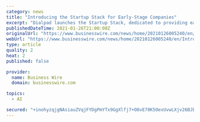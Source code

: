 ```yaml
---
category: news
title: "Introducing the Startup Stack for Early-Stage Companies"
excerpt: "Dialpad launches the Startup Stack, dedicated to providing early-stage companies with free and discounted products to help build their business."
publishedDateTime: 2021-01-26T21:00:00Z
originalUrl: "https://www.businesswire.com/news/home/20210126005240/en/Introducing-the-Startup-Stack-for-Early-Stage-Companies"
webUrl: "https://www.businesswire.com/news/home/20210126005240/en/Introducing-the-Startup-Stack-for-Early-Stage-Companies"
type: article
quality: 2
heat: 2
published: false

provider:
  name: Business Wire
  domain: businesswire.com

topics:
  - AI

secured: "+inohyzqjgNAsiauZVqjFYDgPmYTx9GgXlfj7+O8vE70K5OexUvwLXjv26BJbX0dLLYWBjnDOiBZ0az+2Qt7xdqfUQBvGFHcMrtB8uKo3k4JEgdBIeaUYMytMpA4+F159pnXVH1bjxc6wNH3cp8VebZKYFkDz7COdfW9V7fWLvxhbEUd7P4fRCYTR3U8n7PsX6ICzopuQZ18UBtlK1zQFZXCZ3X+b/eApvxBAS+ZZ0nAePQlTGat5frD361seNCiMSr6TYe+VGN9ZzMCuWu6SkTfgcDZ0CtR136/Ir85Glzwk5id9mcAoHS9WjNTBBN8Rt9p7CD6bVmPVNQ9LohKZ0Nx2PXFs4T3FF2S7glWcTw=;GvoMCy7dmTbcd081K9BRqg=="
---
```


